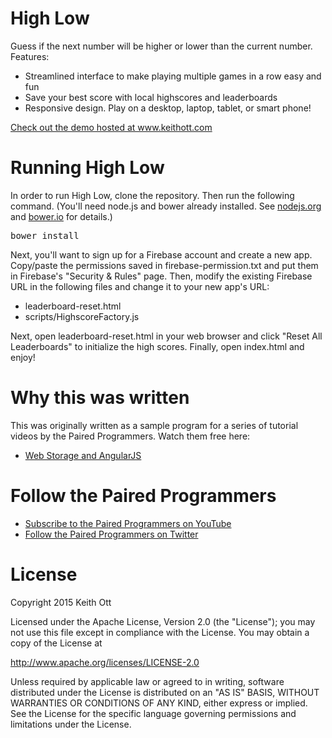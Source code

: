 <h1>High Low</h1>

<p>Guess if the next number will be higher or lower than the current number.  Features:</p>
<ul>
  <li>Streamlined interface to make playing multiple games in a row easy and fun</li>
  <li>Save your best score with local highscores and leaderboards</li>
  <li>Responsive design.  Play on a desktop, laptop, tablet, or smart phone!</li>
</ul>

<p><a href="http://www.keithott.com/highlow/">Check out the demo hosted at www.keithott.com</a></p>

<h1>Running High Low</h1>
<p>In order to run High Low, clone the repository.  Then run the following command. (You'll need node.js and bower already installed.  See <a href="https://nodejs.org/">nodejs.org</a> and <a href="http://bower.io/">bower.io</a> for details.)</p>
<pre>bower install</pre>

<p>Next, you'll want to sign up for a Firebase account and create a new app.  Copy/paste the permissions saved in firebase-permission.txt and put them in Firebase's "Security & Rules" page.
  Then, modify the existing Firebase URL in the following files and change it to your new app's URL:</p>
<ul>
  <li>leaderboard-reset.html</li>
  <li>scripts/HighscoreFactory.js</li>
</ul>
<p>Next, open leaderboard-reset.html in your web browser and click "Reset All Leaderboards" to initialize the high scores.  Finally, open index.html and enjoy!</p>

<h1>Why this was written</h1>
<p>This was originally written as a sample program for a series of tutorial videos by the Paired Programmers.  Watch them free here:</p>
<ul>
  <li><a href="https://www.youtube.com/watch?v=I4iB0kOSmx8">Web Storage and AngularJS</a></li>
</ul>

<h1>Follow the Paired Programmers</h1>
<ul>
  <li><a href="https://www.youtube.com/channel/UCyFgdOQhteO_EWAQKh7zOvA">Subscribe to the Paired Programmers on YouTube</a></li>
  <li><a href="https://twitter.com/PairedPrgmrs">Follow the Paired Programmers on Twitter</a></li>
</ul>

<h1>License</h1>
<p>Copyright 2015 Keith Ott</p>

<p>Licensed under the Apache License, Version 2.0 (the "License");
you may not use this file except in compliance with the License.
You may obtain a copy of the License at</p>

<p><a href="http://www.apache.org/licenses/LICENSE-2.0">http://www.apache.org/licenses/LICENSE-2.0</a></p>

<p>Unless required by applicable law or agreed to in writing, software
distributed under the License is distributed on an "AS IS" BASIS,
WITHOUT WARRANTIES OR CONDITIONS OF ANY KIND, either express or implied.
See the License for the specific language governing permissions and
limitations under the License.</p>
